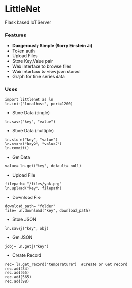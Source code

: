 # LittleNet
Flask based IoT Server



### Features

* **Dangerously Simple (Sorry Einstein Ji)**
* Token auth
* Upload Files
* Store Key,Value pair
* Web interface to browse files
* Web interface to view json stored
* Graph for time series data


### Uses

```
import littlenet as ln
ln.init("localhost", port=1200)
```

* Store Data (single)
```
ln.save("key", "value")
```

* Store Data (multiple)
```
ln.store("key", "value")
ln.store("key2", "value2")
ln.commit()
```

* Get Data
```
value= ln.get("key", default= null)
```

* Upload File
```
filepath= "/files/yak.png"
ln.upload("key", filepath)
```

* Download File
```
download_path= "folder"
file= ln.download("key", download_path)
```

* Store JSON
```
ln.savej("key", obj)
```

* Get JSON
```
jobj= ln.getj("key")
```

* Create Record
```
rec= ln.get_record("temperature")  #Create or Get record
rec.add(34)
rec.add(65)
rec.add(565)
rec.add(98)
```
